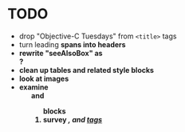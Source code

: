 # TODO

- drop "Objective-C Tuesdays" from `<title>` tags
- turn leading <strong> spans into headers
- rewrite "seeAlsoBox" as <aside>?
- clean up tables and related style blocks
- look at images
- examine <ul> and <ol> blocks
- survey <i>, <b> and <u> tags
